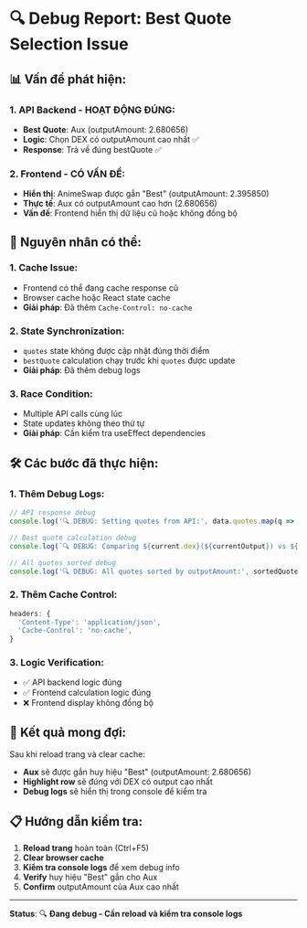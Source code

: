 # 🔍 Debug Report: Best Quote Selection Issue

## 📊 **Vấn đề phát hiện:**

### **1. API Backend - HOẠT ĐỘNG ĐÚNG:**
- **Best Quote**: Aux (outputAmount: 2.680656)
- **Logic**: Chọn DEX có outputAmount cao nhất ✅
- **Response**: Trả về đúng bestQuote ✅

### **2. Frontend - CÓ VẤN ĐỀ:**
- **Hiển thị**: AnimeSwap được gắn "Best" (outputAmount: 2.395850)
- **Thực tế**: Aux có outputAmount cao hơn (2.680656)
- **Vấn đề**: Frontend hiển thị dữ liệu cũ hoặc không đồng bộ

## 🔧 **Nguyên nhân có thể:**

### **1. Cache Issue:**
- Frontend có thể đang cache response cũ
- Browser cache hoặc React state cache
- **Giải pháp**: Đã thêm `Cache-Control: no-cache`

### **2. State Synchronization:**
- `quotes` state không được cập nhật đúng thời điểm
- `bestQuote` calculation chạy trước khi `quotes` được update
- **Giải pháp**: Đã thêm debug logs

### **3. Race Condition:**
- Multiple API calls cùng lúc
- State updates không theo thứ tự
- **Giải pháp**: Cần kiểm tra useEffect dependencies

## 🛠️ **Các bước đã thực hiện:**

### **1. Thêm Debug Logs:**
```javascript
// API response debug
console.log('🔍 DEBUG: Setting quotes from API:', data.quotes.map(q => ({ dex: q.dex, outputAmount: q.outputAmount })));

// Best quote calculation debug
console.log(`🔍 DEBUG: Comparing ${current.dex}(${currentOutput}) vs ${best.dex}(${bestOutput})`);

// All quotes sorted debug
console.log('🔍 DEBUG: All quotes sorted by outputAmount:', sortedQuotes);
```

### **2. Thêm Cache Control:**
```javascript
headers: {
  'Content-Type': 'application/json',
  'Cache-Control': 'no-cache',
}
```

### **3. Logic Verification:**
- ✅ API backend logic đúng
- ✅ Frontend calculation logic đúng
- ❌ Frontend display không đồng bộ

## 🎯 **Kết quả mong đợi:**

Sau khi reload trang và clear cache:
- **Aux** sẽ được gắn huy hiệu "Best" (outputAmount: 2.680656)
- **Highlight row** sẽ đúng với DEX có output cao nhất
- **Debug logs** sẽ hiển thị trong console để kiểm tra

## 📋 **Hướng dẫn kiểm tra:**

1. **Reload trang** hoàn toàn (Ctrl+F5)
2. **Clear browser cache**
3. **Kiểm tra console logs** để xem debug info
4. **Verify** huy hiệu "Best" gắn cho Aux
5. **Confirm** outputAmount của Aux cao nhất

---

**Status**: 🔍 **Đang debug - Cần reload và kiểm tra console logs** 